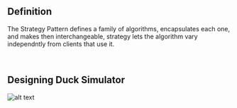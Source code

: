 <h2>Definition</h2>

The Strategy Pattern defines a family of algorithms, encapsulates each one, and makes then interchangeable, strategy lets the algorithm vary independntly from clients that use it.

<br />
<h2>Designing Duck Simulator</h2>

![alt text](https://github.com/vegasuay/DesignPatterns/blob/master/StrategyPattern/diagram1.PNG)
